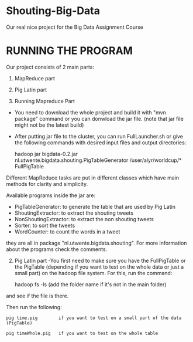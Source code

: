# Shouting-Big-Data
Our real nice project for the Big Data Assignment Course

# RUNNING THE PROGRAM

Our project consists of 2 main parts:
1) MapReduce part
2) Pig Latin part

1) Running Mapreduce Part
 - You need to download the whole project and build it with "mvn package" command or you can donwload the jar file. (note that jar file might not be the latest build)
 - After putting jar file to the cluster, you can run FullLauncher.sh or give the following commands with desired input files and output directories:

	hadoop jar bigdata-0.2.jar nl.utwente.bigdata.shouting.PigTableGenerator /user/alyr/worldcup/* FullPigTable

 Different MapReduce tasks are put in different classes which have main methods for clarity and simplicity.

 Available programs inside the jar are:

 - PigTableGenerator:		to generate the table that are used by Pig Latin
 - ShoutingExtractor:		to extract the shouting tweets
 - NonShoutingExtractor:	to extract the non shouting tweets
 - Sorter:					to sort the tweets
 - WordCounter:			to count the words in a tweet

 they are all in package "nl.utwente.bigdata.shouting". For more information about the programs check the comments.

2) Pig Latin part
-You first need to make sure you have the FullPigTable or the PigTable (depending if you want to test on the whole data or just a small part) on the hadoop file system. For this, run the command:

	hadoop fs -ls 
	(add the folder name if it's not in the main folder)
	
and see if the file is there.

Then run the following:	

	pig time.pig		if you want to test on a small part of the data (PigTable)
	
	pig timeWhole.pig 	if you want to test on the whole table
	